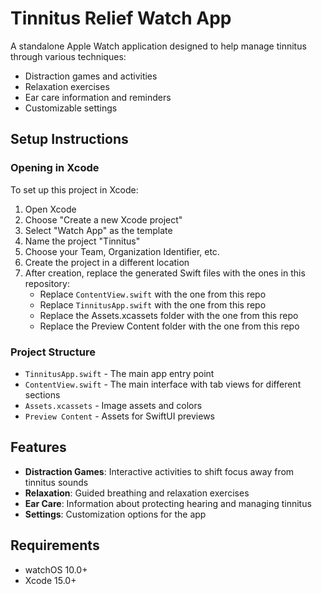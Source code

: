 # Tinnitus Relief Watch App

A standalone Apple Watch application designed to help manage tinnitus through various techniques:

- Distraction games and activities
- Relaxation exercises
- Ear care information and reminders
- Customizable settings

## Setup Instructions

### Opening in Xcode

To set up this project in Xcode:

1. Open Xcode
2. Choose "Create a new Xcode project"
3. Select "Watch App" as the template
4. Name the project "Tinnitus"
5. Choose your Team, Organization Identifier, etc.
6. Create the project in a different location
7. After creation, replace the generated Swift files with the ones in this repository:
   - Replace `ContentView.swift` with the one from this repo
   - Replace `TinnitusApp.swift` with the one from this repo
   - Replace the Assets.xcassets folder with the one from this repo
   - Replace the Preview Content folder with the one from this repo

### Project Structure

- `TinnitusApp.swift` - The main app entry point
- `ContentView.swift` - The main interface with tab views for different sections
- `Assets.xcassets` - Image assets and colors
- `Preview Content` - Assets for SwiftUI previews

## Features

- **Distraction Games**: Interactive activities to shift focus away from tinnitus sounds
- **Relaxation**: Guided breathing and relaxation exercises
- **Ear Care**: Information about protecting hearing and managing tinnitus
- **Settings**: Customization options for the app

## Requirements

- watchOS 10.0+
- Xcode 15.0+ 
